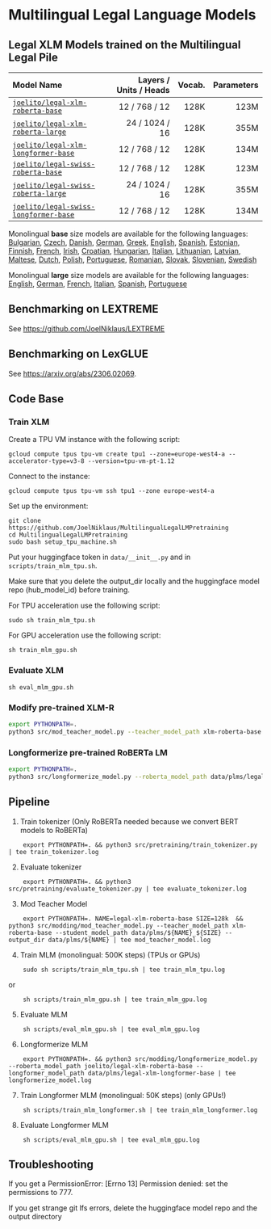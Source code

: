 # Multilingual Legal Language Models

## Legal XLM Models trained on the Multilingual Legal Pile

| Model Name                                                                                          |  Layers / Units / Heads |  Vocab. | Parameters | 
|:----------------------------------------------------------------------------------------------------|------------------------:|--------:|-----------:|
| [`joelito/legal-xlm-roberta-base`](https://huggingface.co/joelito/legal-xlm-roberta-base)           |           12 / 768 / 12 |    128K |       123M | 
| [`joelito/legal-xlm-roberta-large`](https://huggingface.co/joelito/legal-xlm-roberta-large)         |          24 / 1024 / 16 |    128K |       355M | 
| [`joelito/legal-xlm-longformer-base`](https://huggingface.co/joelito/legal-xlm-longformer-base)     |           12 / 768 / 12 |    128K |       134M | 
| [`joelito/legal-swiss-roberta-base`](https://huggingface.co/joelito/legal-swiss-roberta-base)       |           12 / 768 / 12 |    128K |       123M | 
| [`joelito/legal-swiss-roberta-large`](https://huggingface.co/joelito/legal-swiss-roberta-large)     |          24 / 1024 / 16 |    128K |       355M | 
| [`joelito/legal-swiss-longformer-base`](https://huggingface.co/joelito/legal-swiss-longformer-base) |           12 / 768 / 12 |    128K |       134M | 

Monolingual **base** size models are available for the following
languages:
[Bulgarian](https://huggingface.co/joelito/legal-bulgarian-roberta-base),
[Czech](https://huggingface.co/joelito/legal-czech-roberta-base),
[Danish](https://huggingface.co/joelito/legal-danish-roberta-base),
[German](https://huggingface.co/joelito/legal-german-roberta-base),
[Greek](https://huggingface.co/joelito/legal-greek-roberta-base),
[English](https://huggingface.co/joelito/legal-english-roberta-base),
[Spanish](https://huggingface.co/joelito/legal-spanish-roberta-base),
[Estonian](https://huggingface.co/joelito/legal-estonian-roberta-base),
[Finnish](https://huggingface.co/joelito/legal-finnish-roberta-base),
[French](https://huggingface.co/joelito/legal-french-roberta-base),
[Irish](https://huggingface.co/joelito/legal-irish-roberta-base),
[Croatian](https://huggingface.co/joelito/legal-croatian-roberta-base),
[Hungarian](https://huggingface.co/joelito/legal-hungarian-roberta-base),
[Italian](https://huggingface.co/joelito/legal-italian-roberta-base),
[Lithuanian](https://huggingface.co/joelito/legal-lithuanian-roberta-base),
[Latvian](https://huggingface.co/joelito/legal-latvian-roberta-base),
[Maltese](https://huggingface.co/joelito/legal-maltese-roberta-base),
[Dutch](https://huggingface.co/joelito/legal-dutch-roberta-base),
[Polish](https://huggingface.co/joelito/legal-polish-roberta-base),
[Portuguese](https://huggingface.co/joelito/legal-portuguese-roberta-base),
[Romanian](https://huggingface.co/joelito/legal-romanian-roberta-base),
[Slovak](https://huggingface.co/joelito/legal-slovak-roberta-base),
[Slovenian](https://huggingface.co/joelito/legal-slovenian-roberta-base),
[Swedish](https://huggingface.co/joelito/legal-swedish-roberta-base)

Monolingual **large** size models are available for the following
languages:
[English](https://huggingface.co/joelito/legal-english-roberta-large),
[German](https://huggingface.co/joelito/legal-german-roberta-large),
[French](https://huggingface.co/joelito/legal-french-roberta-large),
[Italian](https://huggingface.co/joelito/legal-italian-roberta-large),
[Spanish](https://huggingface.co/joelito/legal-spanish-roberta-large),
[Portuguese](https://huggingface.co/joelito/legal-portuguese-roberta-large)

## Benchmarking on LEXTREME

See https://github.com/JoelNiklaus/LEXTREME

## Benchmarking on LexGLUE

See https://arxiv.org/abs/2306.02069.

## Code Base

### Train XLM

Create a TPU VM instance with the following script:

```shell
gcloud compute tpus tpu-vm create tpu1 --zone=europe-west4-a --accelerator-type=v3-8 --version=tpu-vm-pt-1.12
```

Connect to the instance:

```shell
gcloud compute tpus tpu-vm ssh tpu1 --zone europe-west4-a
```

Set up the environment:

```shell
git clone https://github.com/JoelNiklaus/MultilingualLegalLMPretraining
cd MultilingualLegalLMPretraining
sudo bash setup_tpu_machine.sh
```

Put your huggingface token in `data/__init__.py` and in `scripts/train_mlm_tpu.sh`.

Make sure that you delete the output_dir locally and the huggingface model repo (hub_model_id) before training.

For TPU acceleration use the following script:

```shell
sudo sh train_mlm_tpu.sh
```

For GPU acceleration use the following script:

```shell
sh train_mlm_gpu.sh
```

### Evaluate XLM

```shell
sh eval_mlm_gpu.sh
```

### Modify pre-trained XLM-R

```bash
export PYTHONPATH=.
python3 src/mod_teacher_model.py --teacher_model_path xlm-roberta-base --student_model_path data/plms/legal-xlm-base
```

### Longformerize pre-trained RoBERTa LM

```bash
export PYTHONPATH=.
python3 src/longformerize_model.py --roberta_model_path data/plms/legal-xlm-base --max_length 4096 --attention_window 128
```

## Pipeline

1. Train tokenizer (Only RoBERTa needed because we convert BERT models to RoBERTa)

```shell
    export PYTHONPATH=. && python3 src/pretraining/train_tokenizer.py | tee train_tokenizer.log
```

2. Evaluate tokenizer

```shell
    export PYTHONPATH=. && python3 src/pretraining/evaluate_tokenizer.py | tee evaluate_tokenizer.log
```

3. Mod Teacher Model

```shell
    export PYTHONPATH=. NAME=legal-xlm-roberta-base SIZE=128k  && python3 src/modding/mod_teacher_model.py --teacher_model_path xlm-roberta-base --student_model_path data/plms/${NAME}_${SIZE} --output_dir data/plms/${NAME} | tee mod_teacher_model.log
```

4. Train MLM (monolingual: 500K steps) (TPUs or GPUs)

```shell
    sudo sh scripts/train_mlm_tpu.sh | tee train_mlm_tpu.log
```

or

```shell
    sh scripts/train_mlm_gpu.sh | tee train_mlm_gpu.log
```

5. Evaluate MLM

```shell
    sh scripts/eval_mlm_gpu.sh | tee eval_mlm_gpu.log
```

6. Longformerize MLM

```shell
    export PYTHONPATH=. && python3 src/modding/longformerize_model.py --roberta_model_path joelito/legal-xlm-roberta-base --longformer_model_path data/plms/legal-xlm-longformer-base | tee longformerize_model.log
```

7. Train Longformer MLM (monolingual: 50K steps) (only GPUs!)

```shell
    sh scripts/train_mlm_longformer.sh | tee train_mlm_longformer.log
```

8. Evaluate Longformer MLM

```shell
    sh scripts/eval_mlm_gpu.sh | tee eval_mlm_gpu.log
```

## Troubleshooting

If you get a PermissionError: [Errno 13] Permission denied: set the permissions to 777.

If you get strange git lfs errors, delete the huggingface model repo and the output directory

